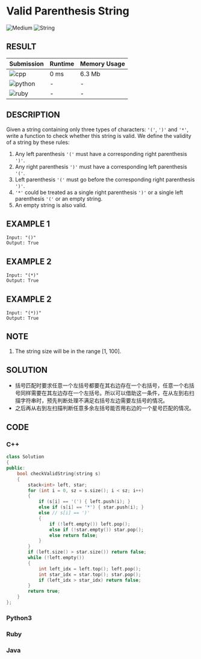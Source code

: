 # Valid Parenthesis String

![Medium](https://img.shields.io/badge/-Medium-f0ad4e.svg) ![String](https://img.shields.io/badge/字符串-String-007ec6.svg)

## RESULT

| Submission                                                        | Runtime | Memory Usage |
| ----------------------------------------------------------------- | ------- | ------------ |
| ![cpp](https://img.shields.io/badge/leetcode678-cpp-f34b7d.svg)   | 0 ms    | 6.3 Mb       |
| ![python](https://img.shields.io/badge/leetcode678-py-3572A5.svg) | -       | -            |
| ![ruby](https://img.shields.io/badge/leetcode678-rb-701516.svg)   | -       | -            |

## DESCRIPTION

Given a string containing only three types of characters: `'('`, `')'` and `'*'`, write a function to check whether this string is valid. We define the validity of a string by these rules:

1. Any left parenthesis `'('` must have a corresponding right parenthesis `')'`.
2. Any right parenthesis `')'` must have a corresponding left parenthesis `'('`.
3. Left parenthesis `'('` must go before the corresponding right parenthesis `')'`.
4. `'*'` could be treated as a single right parenthesis `')'` or a single left parenthesis `'('` or an empty string.
5. An empty string is also valid.

## EXAMPLE 1

```plain
Input: "()"
Output: True
```

## EXAMPLE 2

```plain
Input: "(*)"
Output: True
```

## EXAMPLE 2

```plain
Input: "(*))"
Output: True
```

## NOTE

1. The string size will be in the range [1, 100].

## SOLUTION

* 括号匹配时要求任意一个左括号都要在其右边存在一个右括号，任意一个右括号同样需要在其左边存在一个左括号。所以可以借助这一条件，在从左到右扫描字符串时，预先判断处理不满足右括号左边需要左括号的情况。
* 之后再从右到左扫描判断任意多余左括号能否用右边的一个星号匹配的情况。

## CODE

### C++

```cpp
class Solution
{
public:
    bool checkValidString(string s)
    {
        stack<int> left, star;
        for (int i = 0, sz = s.size(); i < sz; i++)
        {
            if (s[i] == '(') { left.push(i); }
            else if (s[i] == '*') { star.push(i); }
            else // s[i] == ')'
            {
                if (!left.empty()) left.pop();
                else if (!star.empty()) star.pop();
                else return false;
            }
        }
        if (left.size() > star.size()) return false;
        while (!left.empty())
        {
            int left_idx = left.top(); left.pop();
            int star_idx = star.top(); star.pop();
            if (left_idx > star_idx) return false;
        }
        return true;
    }
};
```

### Python3

### Ruby

### Java
